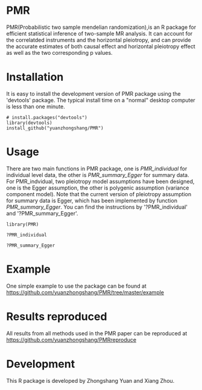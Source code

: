 # PMR

PMR(Probabilistic two sample mendelian randomization),is an R package for efficient statistical inference of two-sample MR analysis. It can account for the correlatded instruments and the horizontal pleiotropy, and can provide the
accurate estimates of both causal effect and horizontal pleiotropy effect as well as the two corresponding p values.

# Installation
It is easy to install the development version of PMR package using the 'devtools' package. The typical install time on a "normal" desktop computer is less than one minute.

```
# install.packages("devtools")
library(devtools)
install_github("yuanzhongshang/PMR")
```


# Usage
There are two main functions in PMR package, one is *PMR_individual* for individual level data, the other is *PMR_summary_Egger* for summary data.
For PMR_indvidual, two pleiotropy model assumptions have been designed, one is the Egger assumption, the other is polygenic assumption (variance component model). 
Note that the current version of pleiotropy assumption for summary data is Egger, which has been implemented by function *PMR_summary_Egger*. 
You can find the instructions by '?PMR_individual' and '?PMR_summary_Egger'. 
```
library(PMR)

?PMR_individual

?PMR_summary_Egger
```

# Example

One simple example to use the package can be found at https://github.com/yuanzhongshang/PMR/tree/master/example

# Results reproduced 

All results from all methods used in the PMR paper can be reproduced at https://github.com/yuanzhongshang/PMRreproduce

# Development
This R package is developed by Zhongshang Yuan and Xiang Zhou.

